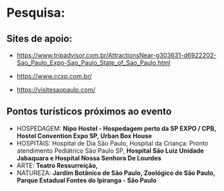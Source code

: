 # Pesquisa:
## Sites de apoio:
* https://www.tripadvisor.com.br/AttractionsNear-g303631-d6922202-Sao_Paulo_Expo-Sao_Paulo_State_of_Sao_Paulo.html

* https://www.ccxp.com.br/

* https://visitesaopaulo.com/

## Pontos turísticos próximos ao evento
- HOSPEDAGEM: **Nipo Hostel - Hospedagem perto da SP EXPO / CPB, Hostel Convention Expo SP, Urban Box House**
- HOSPITAIS: Hospital de Dia São Paulo, Hospital da Criança: Pronto atendimento Pediátrico São Paulo SP, **Hospital São Luiz Unidade Jabaquara e Hospital Nossa Senhora De Lourdes**
- ARTE: **Teatro Ressurreição,**
- NATUREZA: **Jardim Botânico de São Paulo, Zoológico de São Paulo, Parque Estadual Fontes do Ipiranga - São Paulo**